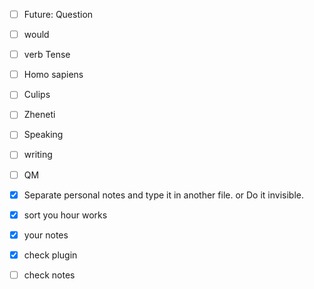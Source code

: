 
- [ ] Future: Question
- [ ] would
- [ ] verb Tense
- [ ] Homo sapiens
- [ ] Culips
- [ ] Zheneti
- [ ] Speaking
- [ ] writing
- [ ] QM

- [x] Separate personal notes and type it in another file. or Do it invisible. 
- [x] sort you hour works

- [x] your notes
- [x] check plugin 
- [ ] check notes